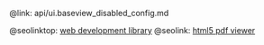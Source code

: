 @link: api/ui.baseview_disabled_config.md

@seolinktop: [web development library](https://webix.com)
@seolink: [html5 pdf viewer](https://webix.com/widget/html5_pdf_viewer/)